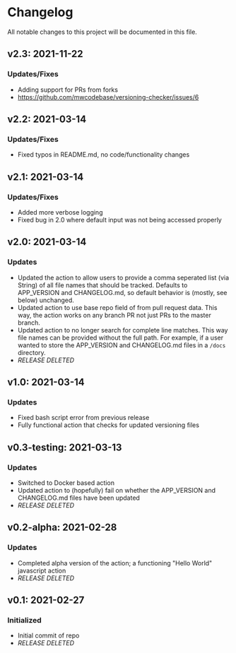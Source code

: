 # Changelog

All notable changes to this project will be documented in this file.

## v2.3: 2021-11-22
### Updates/Fixes
 - Adding support for PRs from forks
  - https://github.com/mwcodebase/versioning-checker/issues/6

## v2.2: 2021-03-14
### Updates/Fixes
 - Fixed typos in README.md, no code/functionality changes

## v2.1: 2021-03-14
### Updates/Fixes
 - Added more verbose logging
 - Fixed bug in 2.0 where default input was not being accessed properly

## v2.0: 2021-03-14
### Updates
 - Updated the action to allow users to provide a comma seperated list (via String) of all file names that should be tracked. Defaults to APP_VERSION and CHANGELOG.md, so default behavior is (mostly, see below) unchanged.
 - Updated action to use base repo field of from pull request data. This way, the action works on any branch PR not just PRs to the master branch.
 - Updated action to no longer search for complete line matches. This way file names can be provided without the full path. For example, if a user wanted to store the APP_VERSION and CHANGELOG.md files in a `/docs` directory.
  - *RELEASE DELETED*

## v1.0: 2021-03-14
### Updates
 - Fixed bash script error from previous release
 - Fully functional action that checks for updated versioning files

## v0.3-testing: 2021-03-13
### Updates
 - Switched to Docker based action
 - Updated action to (hopefully) fail on whether the APP_VERSION and CHANGELOG.md files have been updated
  - *RELEASE DELETED*

## v0.2-alpha: 2021-02-28
### Updates
 - Completed alpha version of the action; a functioning "Hello World" javascript action
  - *RELEASE DELETED*

##  v0.1: 2021-02-27
### Initialized
 - Initial commit of repo
  - *RELEASE DELETED*